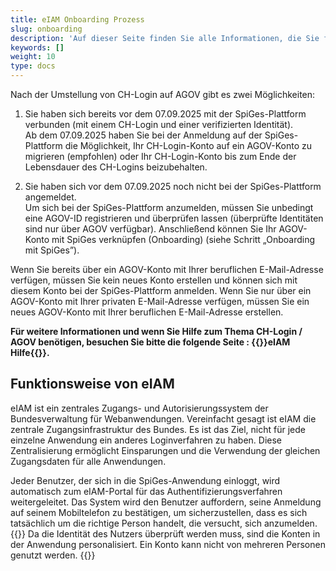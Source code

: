 ```yaml
---
title: eIAM Onboarding Prozess
slug: onboarding
description: 'Auf dieser Seite finden Sie alle Informationen, die Sie für die Anmeldung bei der SpiGes-Plattform benötigen.'
keywords: []
weight: 10
type: docs
---
```


<!--In diesem Kapitel finden Sie alle Schritte, die Sie unternehmen müssen, um ein verifiziertes Profil zu erstellen, mit dem Sie sich auf der SpiGes-Plattform einloggen können.

Um ein CH-Login mit einem starken Zweitfaktor mit verifizierter Identität für SpiGes zu erstellen, sind folgende Schritte nötig:

1.	CH-Login erstellen (mit der geschäftlichen Emailadresse)
2.	Hinzufügen eines starken Zweitfaktors zum CH-Login
3.	Die Identität auf dem starken Zweitfaktor verifizieren
4.	Verknüpfen (Onboarding) des eingerichteten CH-Login mit SpiGes-->

Nach der Umstellung von CH-Login auf AGOV gibt es zwei Möglichkeiten:

1. Sie haben sich bereits vor dem 07.09.2025 mit der SpiGes-Plattform verbunden (mit einem CH-Login und einer verifizierten Identität).  
Ab dem 07.09.2025 haben Sie bei der Anmeldung auf der SpiGes-Plattform die Möglichkeit, Ihr CH-Login-Konto auf ein AGOV-Konto zu migrieren (empfohlen) oder Ihr CH-Login-Konto bis zum Ende der Lebensdauer des CH-Logins beizubehalten.

2. Sie haben sich vor dem 07.09.2025 noch nicht bei der SpiGes-Plattform angemeldet.  
Um sich bei der SpiGes-Plattform anzumelden, müssen Sie unbedingt eine AGOV-ID registrieren und überprüfen lassen (überprüfte Identitäten sind nur über AGOV verfügbar). Anschließend können Sie Ihr AGOV-Konto mit SpiGes verknüpfen (Onboarding) (siehe Schritt „Onboarding mit SpiGes”).

Wenn Sie bereits über ein AGOV-Konto mit Ihrer beruflichen E-Mail-Adresse verfügen, müssen Sie kein neues Konto erstellen und können sich mit diesem Konto bei der SpiGes-Plattform anmelden. Wenn Sie nur über ein AGOV-Konto mit Ihrer privaten E-Mail-Adresse verfügen, müssen Sie ein neues AGOV-Konto mit Ihrer beruflichen E-Mail-Adresse erstellen.

<!--Nous vous conseillons de commencer par lire ces pages d'instruction avant d'essayer de configurer votre nouvel accès sécurisé.-->

**Für weitere Informationen und wenn Sie Hilfe zum Thema CH-Login / AGOV benötigen, besuchen Sie bitte die folgende Seite : {{<link url="https://help.eiam.swiss/?l=de" newTab="true">}}eIAM Hilfe{{</link>}}.**

## Funktionsweise von eIAM

eIAM ist ein zentrales Zugangs- und Autorisierungssystem der Bundesverwaltung für Webanwendungen. Vereinfacht gesagt ist eIAM die zentrale Zugangsinfrastruktur des Bundes. Es ist das Ziel, nicht für jede einzelne Anwendung ein anderes Loginverfahren zu haben. Diese Zentralisierung ermöglicht Einsparungen und die Verwendung der gleichen Zugangsdaten für alle Anwendungen.

Jeder Benutzer, der sich in die SpiGes-Anwendung einloggt, wird automatisch zum eIAM-Portal für das Authentifizierungsverfahren weitergeleitet. Das System wird den Benutzer auffordern, seine Anmeldung auf seinem Mobiltelefon zu bestätigen, um sicherzustellen, dass es sich tatsächlich um die richtige Person handelt, die versucht, sich anzumelden.
{{<alert color="warning">}}
Da die Identität des Nutzers überprüft werden muss, sind die Konten in der Anwendung personalisiert. Ein Konto kann nicht von mehreren Personen genutzt werden.
{{</alert>}}
